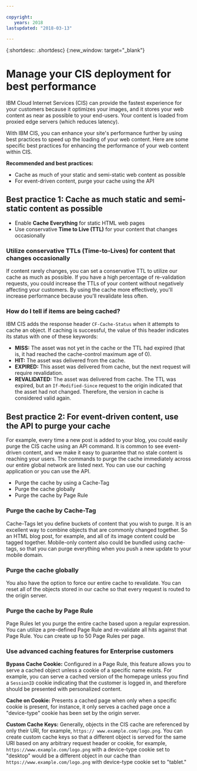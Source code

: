 ```yaml
---
  
copyright:
   years: 2018
lastupdated: "2018-03-13"
 
---
```


{:shortdesc: .shortdesc}
{:new_window: target="_blank"}


# Manage your CIS deployment for best performance

IBM Cloud Internet Services (CIS) can provide the fastest experience for your customers because it optimizes your images, and it stores your web content as near as possible to your end-users. Your content is loaded from proxied edge servers (which reduces latency).

With IBM CIS, you can enhance your site's performance further by using best practices to speed up the loading of your web content. Here are some specific best practices for enhancing the performance of your web content within CIS.

**Recommended and best practices:**

 * Cache as much of your static and semi-static web content as possible
 * For event-driven content, purge your cache using the API
 
## Best practice 1: Cache as much static and semi-static content as possible

  * Enable **Cache Everything** for static HTML web pages
  * Use conservative **Time to Live (TTL)** for your content that changes occasionally

### Utilize conservative TTLs (Time-to-Lives) for content that changes occasionally
If content rarely changes, you can set a conservative TTL to utilize our cache as much as possible. If you have a high percentage of re-validation requests, you could increase the TTLs of your content without negatively affecting your customers. By using the cache more effectively, you'll increase performance because you'll revalidate less often.

### How do I tell if items are being cached?
IBM CIS adds the response header `CF-Cache-Status` when it attempts to cache an object. If caching is successful, the value of this header indicates its status with one of these keywords:

* **MISS:** The asset was not yet in the cache or the TTL had expired (that is, it had reached the cache-control maximum age of 0).
* **HIT:** The asset was delivered from the cache.
* **EXPIRED:** This asset was delivered from cache, but the next request will require revalidation.
* **REVALIDATED:** The asset was delivered from cache. The TTL was expired, but an `If-Modified-Since` request to the origin indicated that the asset had not changed. Therefore, the version in cache is considered valid again.

## Best practice 2: For event-driven content, use the API to purge your cache
For example, every time a new post is added to your blog, you could easily purge the CIS cache using an API command. It is common to see event-driven content, and we make it easy to guarantee that no stale content is reaching your users. The  commands to purge the cache immediately across our entire global network are listed next. You can use our caching application or you can use the API.

  * Purge the cache by using a Cache-Tag
  * Purge the cache globally
  * Purge the cache by Page Rule

### Purge the cache by Cache-Tag
Cache-Tags let you define buckets of content that you wish to purge. It is an excellent way to combine objects that are commonly changed together. So an HTML blog post, for example, and all of its image content could be tagged together. Mobile-only content also could be bundled using cache-tags, so that you can purge everything when you push a new update to your mobile domain.

### Purge the cache globally
You also have the option to force our entire cache to revalidate. You can reset all of the objects stored in our cache so that every request is routed to the origin server.

### Purge the cache by Page Rule
Page Rules let you purge the entire cache based upon a regular expression. You can utilize a pre-defined Page Rule and re-validate all hits against that Page Rule. You can create up to 50 Page Rules per page.

### Use advanced caching features for Enterprise customers

**Bypass Cache Cookie:** Configured in a Page Rule, this feature allows you to serve a cached object unless a cookie of a specific name exists. For example, you can serve a cached version of the homepage unless you find a `SessionID` cookie indicating that the customer is logged in, and therefore should be presented with personalized content.

**Cache on Cookie:** Presents a cached page when only when a specific cookie is present, for instance, it only serves a cached page once a "device-type" cookie has been set by the origin server.

**Custom Cache Keys:** Generally, objects in the CIS cache are referenced by only their URI, for example, `https:// www.example.com/logo.png`. You can create custom cache keys so that a different object is served for the same URI based on any arbitrary request header or cookie, for example, `https://www.example.com/logo.png` with a device-type cookie set to "desktop" would be a different object in our cache than `https://www.example.com/logo.png` with device-type cookie set to "tablet."
